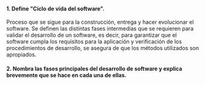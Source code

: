  #### 1.  Define "Ciclo de vida del software". 

Proceso que se sigue para la construcción, entrega y hacer evolucionar el software. Se definen las distintas fases intermedias que se requieren para validar el desarrollo de un software, es decir, para garantizar que el software cumpla los requisitos para la aplicación y verificación de los procedimientos de desarrollo, se asegura de que los métodos utilizados son apropiados.

#### 2. Nombra las fases principales del desarrollo de software y explica brevemente que se hace en cada una de ellas.

